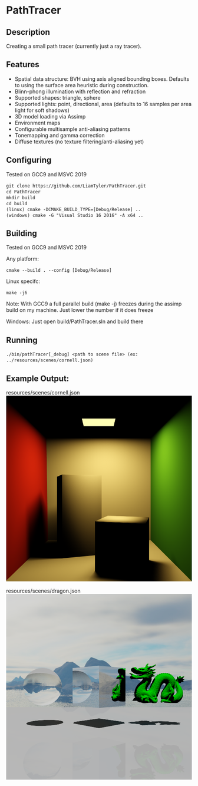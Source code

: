 # PathTracer

## Description
Creating a small path tracer (currently just a ray tracer).

## Features
- Spatial data structure: BVH using axis aligned bounding boxes. Defaults to using the surface area heuristic during construction.
- Blinn-phong illumination with reflection and refraction
- Supported shapes: triangle, sphere
- Supported lights: point, directional, area (defaults to 16 samples per area light for soft shadows)
- 3D model loading via Assimp
- Environment maps
- Configurable multisample anti-aliasing patterns
- Tonemapping and gamma correction
- Diffuse textures (no texture filtering/anti-aliasing yet)

## Configuring
Tested on GCC9 and MSVC 2019
```
git clone https://github.com/LiamTyler/PathTracer.git
cd PathTracer
mkdir build
cd build
(linux) cmake -DCMAKE_BUILD_TYPE=[Debug/Release] ..
(windows) cmake -G "Visual Studio 16 2016" -A x64 ..
```

## Building
Tested on GCC9 and MSVC 2019

Any platform:
```
cmake --build . --config [Debug/Release]
```

Linux specifc:
```
make -j6
```
Note: With GCC9 a full parallel build (make -j) freezes during the assimp build on my machine. Just lower the number if it does freeze

Windows:
Just open build/PathTracer.sln and build there

## Running
```
./bin/pathTracer[_debug] <path to scene file> (ex: ../resources/scenes/cornell.json)
```

## Example Output:
resources/scenes/cornell.json
![Alt text](docs_and_images/cornell.png)

resources/scenes/dragon.json
![Alt text](docs_and_images/dragon.png)
